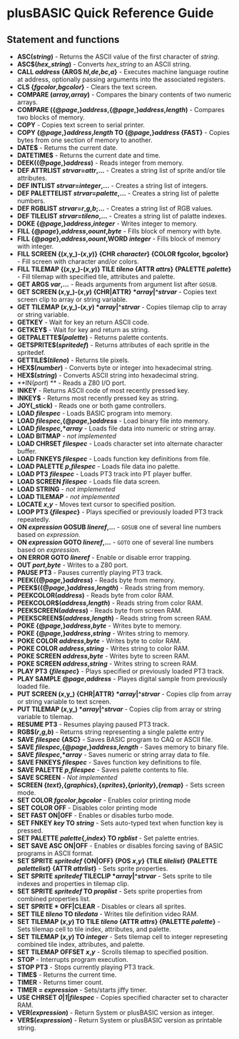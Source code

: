 # plusBASIC Quick Reference Guide

## Statement and functions
 - **ASC(_string_)** - Returns the ASCII value of the first character of _string_.
 - **ASC$(_hex_string_)** - Converts _hex_string_ to an ASCII string.
 - **CALL _address_ {ARGS _hl_,_de_,_bc_,_a_}** - Executes machine language routine at address, optionally passing arguments into the associated registers.
 - **CLS {_fgcolor_,_bgcolor_}** - Clears the text screen.
 - **COMPARE (*_array_,*_array_)** - Compares the binary contents of two numeric arrays.
 - **COMPARE ({@_page_,}_address_,{@_page_,}_address_,_length_)** - Compares two blocks of memory.
 - **COPY** - Copies text screen to serial printer.
 - **COPY {@_page_,}_address_,_length_ TO {@_page_,}_address_ {FAST}** - Copies bytes from one section of memory to another.
 - **DATE$** - Returns the current date.
 - **DATETIME$** - Returns the current date and time.
 - **DEEK({@_page_,}_address_)** - Reads integer from memory.
 - **DEF ATTRLIST _strvar_=_attr_,...** - Creates a string list of sprite and/or tile attributes.
 - **DEF INTLIST _strvar_=_integer_,...** - Creates a string list of integers.
 - **DEF PALETTELIST _strvar_=_palette_,...** - Creates a string list of palette numbers.
 - **DEF RGBLIST _strvar_=_r_,_g_,_b_;...** - Creates a string list of RGB values.
 - **DEF TILELIST _strvar_=_tileno_,...** - Creates a string list of palatte indexes.
 - **DOKE {@_page_,}_address_,_integer_** - Writes integer to memory.
 - **FILL {@_page_},_address_,_oount_,_byte_** - Fills block of memory with byte.
 - **FILL {@_page_},_address_,_oount_,WORD _integer_** - Fills block of memory with integer.
 - **FILL SCREEN {(_x_,y_)-(_x_,_y_)} {CHR _character_} {COLOR fgcolor, bgcolor}** - Fill screen with character and/or colors.
 - **FILL TILEMAP {(_x_,y_)-(_x_,_y_)} TILE _tileno_ {ATTR _attrs_} {PALETTE _palette_}** - Fill tilemap with specified tile, attributes and palette.
 - **GET ARGS _var_,...** - Reads arguments from argument list after `GOSUB`.
 - **GET SCREEN (_x_,y_)-(_x_,_y_) {CHR|ATTR} \*_array_|^_strvar_** - Copies text screen clip to array or string variable.
 - **GET TILEMAP (_x_,y_)-(_x_,_y_) \*_array_|^_strvar_** - Copies tilemap clip to array or string variable.
 - **GETKEY** - Wait for key an return ASCII code.
 - **GETKEY$**  - Wait for key and return as string.
 - **GETPALETTE$(_palette_)** - Returns palette contents.
 - **GETSPRITE$(_spritedef_)** - Returns attributes of each spritle in the spritedef.
 - **GETTILE$(_tileno_)** - Returns tile pixels.
 - **HEX$(_number_)** - Converts byte or integer into hexadecimal string.
 - **HEX$(_string_)** - Converts ASCII string into hexadecimal string.
 - **IN(_port_) ** - Reads a Z80 I/O port.
 - **INKEY** - Returns ASCII code of most recently pressed key.
 - **INKEY$** - Returns most recently pressed key as string.
 - **JOY(_stick)** - Reads one or both game controllers.
 - **LOAD _filespec_** - Loads BASIC program into memory.
 - **LOAD _filespec_,{@_page_,}_address_** - Load binary file into memory.
 - **LOAD _filespec_,\*_array_** - Loads file data into numeric or string array.
 - **LOAD BITMAP** - _not implemented_
 - **LOAD CHRSET _filespec_** - Loads character set into alternate character buffer.
 - **LOAD FNKEYS _filespec_** - Loads function key definitions from file.
 - **LOAD PALETTE _p_,_filespec_** - Loads file data ino palette.
 - **LOAD PT3 _filespec_** - Loads PT3 track into PT player buffer.
 - **LOAD SCREEN _filespec_** - Loads file data screen.
 - **LOAD STRING** - _not implemented_
 - **LOAD TILEMAP** - _not implemented_
 - **LOCATE _x_,_y_** - Moves text cursor to specified position.
 - **LOOP PT3 {_filespec_}** - Plays specified or previously loaded PT3 track repeatedly.
 - **ON _expression_ GOSUB _lineref_,...** - `GOSUB` one of several line numbers based on _expression_.
 - **ON _expression_ GOTO _lineref_,...** - `GOTO` one of several line numbers based on _expression_.
 - **ON ERROR GOTO _lineref_** - Enable or disable error trapping.
 - **OUT _port_,_byte_** - Writes to a Z80 port.
 - **PAUSE PT3** - Pauses currently playing PT3 track.
 - **PEEK({@_page_,}_address_)** - Reads byte from memory.
 - **PEEK$({@_page_,}_address_,_length_)** - Reads string from memory.
 - **PEEKCOLOR(_address_)** - Reads byte from color RAM.
 - **PEEKCOLOR$(_address_,_length_)** - Reads string from color RAM.
 - **PEEKSCREEN(_address_)** - Reads byte from screen RAM.
 - **PEEKSCREEN$(_address_,_length_)** - Reads string from screen RAM.
 - **POKE {@_page_,}_address_,_byte_** - Writes byte to memory.
 - **POKE {@_page_,}_address_,_string_** - Writes string to memory.
 - **POKE COLOR _address_,_byte_** - Writes byte to color RAM.
 - **POKE COLOR _address_,_string_** - Writes string to color RAM.
 - **POKE SCREEN _address_,_byte_** - Writes byte to screen RAM.
 - **POKE SCREEN _address_,_string_** - Writes string to screen RAM.
 - **PLAY PT3 {_filespec_}** - Plays specified or previously loaded PT3 track.
 - **PLAY SAMPLE @_page_,_address_** - Playes digital sample from previously loaded file.
 - **PUT SCREEN (_x_,y_) {CHR|ATTR} \*_array_|^_strvar_** - Copies clip from array or string variable to text screen.
 - **PUT TILEMAP (_x_,y_) \*_array_|^_strvar_** - Copies clip from array or string variable to tilemap.
 - **RESUME PT3** - Resumes playing paused PT3 track.
 - **RGB$(_r_,_g_,_b_)** - Returns string representing a single palette entry
 - **SAVE _filespec_ {ASC}** - Saves BASIC program to CAQ or ASCII file.
 - **SAVE _filespec_,{@_page_,}_address_,_length_** - Saves memory to binary file.
 - **SAVE _filespec_,\*_array_** - Saves numeric or string array data to file.
 - **SAVE FNKEYS _filespec_** - Saves function key definitions to file.
 - **SAVE PALETTE _p_,_filespec_** - Saves palette contents to file.
 - **SAVE SCREEN** - _Not implemented_
 - **SCREEN {_text_},{_graphics_},{_sprites_},{_priority_},{_remap_}** - Sets screen mode.
 - **SET COLOR _fgcolor_,_bgcolor_** - Enables color printing mode
 - **SET COLOR OFF** - Disables color printing mode
 - **SET FAST ON|OFF** - Enables or disables turbo mode.
 - **SET FNKEY _key_ TO _string_** - Sets auto-typed text when function key is pressed.
 - **SET PALETTE _palette_{,_index_} TO _rgblist_** - Set palette entries.
 - **SET SAVE ASC ON|OFF** - Enables or disables forcing saving of BASIC programs in ASCII format.
 - **SET SPRITE _spritedef_ {ON|OFF} {POS _x_,_y_} {TILE _tilelist_} {PALETTE _palettelist_} {ATTR _attrlist_}** - Sets sprite properties.
 - **SET SPRITE _spritedef_ TILECLIP \*_array_|^_strvar_** - Sets sprite to tile indexes and properties in tilemap clip.
 - **SET SPRITE _spritedef_ TO _proplist_** - Sets sprite properties from combined properties list.
 - **SET SPRITE \* OFF|CLEAR** - Disables or clears all sprites.
 - **SET TILE _tileno_ TO _tiledata_** - Writes tile definition video RAM.
 - **SET TILEMAP (_x_,_y_) TO TILE _tileno_ {ATTR _attrs_} {PALETTE _palette_}** - Sets tilemap cell to tile index, attributes, and palette.
 - **SET TILEMAP (_x_,_y_) TO _integer_** - Sets tilemap cell to integer represeting combined tile index, attributes, and palette.
 - **SET TILEMAP OFFSET _x_,_y_** - Scrolls tilemap to specified position.
 - **STOP** - Interrupts program execution.
 - **STOP PT3** - Stops currently playing PT3 track.
 - **TIME$** - Returns the current time.
 - **TIMER** - Returns timer count.
 - **TIMER = _expression_** - Sets/starts jiffy timer.
 - **USE CHRSET _0_|_1_|_filespec_** - Copies specified character set to character RAM.
 - **VER(_expression_)** - Return System or plusBASIC version as integer.
 - **VER$(_expression_)** - Return System or plusBASIC version as printable string.
 